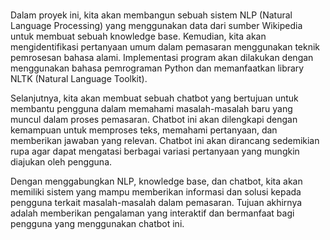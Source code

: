#
Dalam proyek ini, kita akan membangun sebuah sistem NLP (Natural Language Processing) yang menggunakan data dari sumber Wikipedia untuk membuat sebuah knowledge base. Kemudian, kita akan mengidentifikasi pertanyaan umum dalam pemasaran menggunakan teknik pemrosesan bahasa alami. Implementasi program akan dilakukan dengan menggunakan bahasa pemrograman Python dan memanfaatkan library NLTK (Natural Language Toolkit).

Selanjutnya, kita akan membuat sebuah chatbot yang bertujuan untuk membantu pengguna dalam memahami masalah-masalah baru yang muncul dalam proses pemasaran. Chatbot ini akan dilengkapi dengan kemampuan untuk memproses teks, memahami pertanyaan, dan memberikan jawaban yang relevan. Chatbot ini akan dirancang sedemikian rupa agar dapat mengatasi berbagai variasi pertanyaan yang mungkin diajukan oleh pengguna.

Dengan menggabungkan NLP, knowledge base, dan chatbot, kita akan memiliki sistem yang mampu memberikan informasi dan solusi kepada pengguna terkait masalah-masalah dalam pemasaran. Tujuan akhirnya adalah memberikan pengalaman yang interaktif dan bermanfaat bagi pengguna yang menggunakan chatbot ini.
